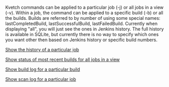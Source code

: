 Kvetch commands can be applied to a particular job (-j) or all jobs in a view (-v). Within a job, 
the command can be applied to a specific build (-b) or all the builds. Builds are referred to by
number of using some special names: lastCompletedBuild, lastSuccessfulBuild, lastFailedBuild. Currently
when displaying "all", you will just see the ones in Jenkins history. The full history is available in
SQLite, but currently there is no way to specify which ones you want other then based on Jenkins history
or specific build numbers.

[Show the history of a particular job](examples/job_history.md)

[Show status of most recent builds for all jobs in a view](examples/view_status.md)

[Show build log for a particular build](examples/build_log.md)

[Show scan log for a particular job](examples/scan_log.md)


